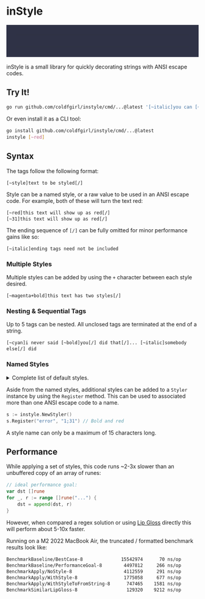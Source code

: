 # inStyle

![demo.gif](demo.gif)

inStyle is a small library for quickly decorating strings with ANSI escape codes.

## Try It!

```sh
go run github.com/coldfgirl/instyle/cmd/...@latest '[~italic]you can [~cyan]style[/] text with [~bold+magenta]inStyle[/]!!!'
```

Or even install it as a CLI tool:

```sh
go install github.com/coldfgirl/instyle/cmd/...@latest
instyle [~red]
```

## Syntax

The tags follow the following format:

```
[~style]text to be styled[/]
```

Style can be a named style, or a raw value to be used in an ANSI escape code.
For example, both of these will turn the text red:

```
[~red]this text will show up as red[/]
[~31]this text will show up as red[/]
```

The ending sequence of `[/]` can be fully omitted for minor performance gains like so:

```
[~italic]ending tags need not be included
```

### Multiple Styles

Multiple styles can be added by using the `+` character between each style desired.

```
[~magenta+bold]this text has two styles[/]
```

### Nesting & Sequential Tags

Up to 5 tags can be nested.
All unclosed tags are terminated at the end of a string.

```
[~cyan]i never said [~bold]you[/] did that[/]... [~italic]somebody else[/] did
```

### Named Styles

<details>

<summary>Complete list of default styles.</summary>

#### Text Styling

- `plain`
- `reset`
- `bold`
- `faint`
- `italic`
- `underline`
- `blink`
- `strike`

#### Basic Colors

- `black`
- `red`
- `green`
- `yellow`
- `blue`
- `magenta`
- `cyan`
- `white`
- `default`

#### Basic Backgrounds

- `bg-black`
- `bg-red`
- `bg-green`
- `bg-yellow`
- `bg-blue`
- `bg-magenta`
- `bg-cyan`
- `bg-white`
- `bg-default`

#### Light Colors

- `light-black`
- `light-red`
- `light-green`
- `light-yellow`
- `light-blue`
- `light-magenta`
- `light-cyan`
- `light-white`

#### Light Backgrounds

- `bg-light-black`
- `bg-light-red`
- `bg-light-green`
- `bg-light-yellow`
- `bg-light-blue`
- `bg-light-magenta`
- `bg-light-cyan`
- `bg-light-white`

</details>

Aside from the named styles, additional styles can be added to a `Styler` instance by using the `Register` method.
This can be used to associated more than one ANSI escape code to a name.

```go
s := instyle.NewStyler()
s.Register("error", "1;31") // Bold and red
```

A style name can only be a maximum of 15 characters long.

## Performance

While applying a set of styles, this code runs ~2-3x slower than an unbuffered copy of an array of runes:

```go
// ideal performance goal:
var dst []rune
for _, r := range []rune("...") {
    dst = append(dst, r)
}
```

However, when compared a regex solution or using [Lip Gloss](https://github.com/charmbracelet/lipgloss) directly this will perform about 5-10x faster.

Running on a M2 2022 MacBook Air, the truncated / formatted benchmark results look like:

```
BenchmarkBaseline/BestCase-8              15542974      70 ns/op
BenchmarkBaseline/PerformanceGoal-8        4497812     266 ns/op
BenchmarkApply/NoStyle-8                   4112559     291 ns/op
BenchmarkApply/WithStyle-8                 1775058     677 ns/op
BenchmarkApply/WithStyleToFromString-8      747465    1581 ns/op
BenchmarkSimilarLipGloss-8                  129320    9212 ns/op
```
